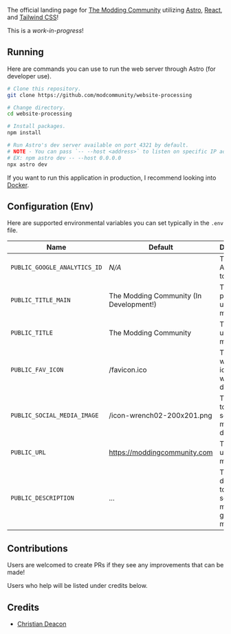 The official landing page for [The Modding Community](https://moddingcommunity.com) utilizing [Astro](https://astro.build/), [React](https://react.dev/), and [Tailwind CSS](https://tailwindcss.com/)!

This is a *work-in-progress*!

## Running
Here are commands you can use to run the web server through Astro (for developer use).

```bash
# Clone this repository.
git clone https://github.com/modcommunity/website-processing

# Change directory.
cd website-processing

# Install packages.
npm install

# Run Astro's dev server available on port 4321 by default.
# NOTE - You can pass `-- --host <address>` to listen on specific IP addresses (or all with 0.0.0.0).
# EX: npm astro dev -- --host 0.0.0.0
npx astro dev
```

If you want to run this application in production, I recommend looking into [Docker](https://docs.astro.build/en/recipes/docker/).

## Configuration (Env)
Here are supported environmental variables you can set typically in the `.env` file.

| Name | Default | Description |
| ---- | ------- | ----------- |
| `PUBLIC_GOOGLE_ANALYTICS_ID` | *N/A* | The Google Analytics ID to use. |
| `PUBLIC_TITLE_MAIN` | The Modding Community (In Development!) | The primary title used with meta data. |
| `PUBLIC_TITLE` | The Modding Community | The title used with meta data. |
| `PUBLIC_FAV_ICON` | /favicon.ico | The website's icon to use with meta data. |
| `PUBLIC_SOCIAL_MEDIA_IMAGE` | /icon-wrench02-200x201.png | The  image to use with social media meta data. |
| `PUBLIC_URL` | https://moddingcommunity.com | The URL to use with meta data. |
| `PUBLIC_DESCRIPTION` | ... | The description to use with social media and general meta data. |

## Contributions
Users are welcomed to create PRs if they see any improvements that can be made!

Users who help will be listed under credits below.

## Credits
* [Christian Deacon](https://github.com/gamemann)